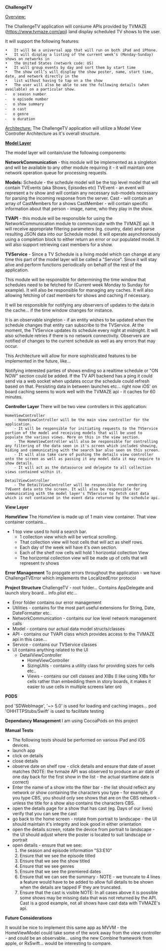 <b>ChallengeTV</b>

<u>Overview:</u>

The ChallengeTV application will consume APIs provided by TVMAZE (https://www.tvmaze.com/api) land display scheduled TV shows to the user.

It will support the following features:

	•	It will be a universal app that will run on both iPad and iPhone.
	•	It will display a listing of the current week’s (Monday-Sunday) shows on networks in
	•	the United States (network code: US)
	•	It will group events by day and sort them by start time
	•	The show cell’s will display the show poster, name, start time, date, and network directly in the
	•	list without having to tap on a the show
	•	The user will also be able to see the following details (when available) on a particular show.
	⁃	o season number
	⁃	o episode number
	⁃	o show summary
	⁃	o cast
	⁃	o genre
	⁃	o duration

<u>Architecture:</u>
The ChallengeTV application will utilize a Model View Controller Architecture as it's overall structure.


<b><u>Model Layer</u></b>

The model layer will contain/use the following components:

<b>NetworkCommunication</b> - this module will be implemented as a singleton and will be available to any other module requiring it - it will maintain one network operation queue for processing requests.

<b>Models:</b>
Schedule - the schedule model will be the top level model that will contain TVEvents (aka Shows, Episodes etc)
TVEvent - an event will represent a tv show and will contain any necessary sub-models necessary for parsing the incoming response from the server.
Cast - will contain an array of CastMembers for a shows
CastMember - will contain specific information about that person - image, name, who they play in the show.

<b>TVAPI</b> - this module will be responsible for using the NetworkCommunication module to communicate with the TVMAZE api. It will receive appropriate filtering parameters (eg. country, date) and parse resulting JSON data into our Schedule model. It will operate asynchronously using a completion block to either return an error or our populated model. It will also support retrieving cast members for a show.

<b>TVService</b>  - Since a TV Schedule is a living model which can change at any time this part of the model layer will be called a "Service". Since it will stay alive and perform functions periodically on behalf of the rest of the application.

This module will be responsible for determining the time window that schedules need to be fetched for (Current week Monday to Sunday for example). It will also be responsible for managing any caches. It will also allowing fetching of cast members for shows and caching if necessary.

It will be responsible for notifying any observers of updates to the data in the cache… if the time window changes for instance.

It is an observable singleton - if an entity wishes to be updated when the schedule changes that entity can subscribe to the TVService. At the moment, the TVService updates its schedule every night at midnight. It will also schedule retries if there is no network connectivity. Observers are notified of changes to the current schedule as well as any errors that may occur.

This Architecture will allow for more sophisticated features to be implemented in the future, like...

Notifying interested parties of shows ending so a realtime schedule or "ON NOW" section could be added.
If the TV API backend has a ping it could send via a web socket when updates occur the schedule could refresh based on that.
Persisting data in between launches etc… right now iOS' on board caching seems to work well with the TVMAZE api - it caches for 60 minutes.

<b>Controller Layer</b>
There will be two view controllers in this application:

	HomeViewController
		- HomeViewController will be the main view controller for the application.
		- It will be responsible for initiating requests to the TVService portion of the model and receiving models that will be used to populate the various views. More on this in the view section.
		- The HomeViewController will also be responsible for controlling any filtering of the data seen in it's screen which includes showing, hiding and communicating with the search bar also seen on this screen.
		- It will also take care of pushing the details view controller onto the screen as well as passing it any model data it may require to show details.
		- It will act as the datasource and delegate to all collection views contained within it.

	DetailViewController
		- The DetailViewController will be responsible for rendering TVEvent data onto the screen. It will also be responsible for communicating with the model layer's TVService to fetch cast data which is not contained in the event data returned by the schedule api.

<b> View Layer </b>

<b>HomeView</b>
The HomeView is made up of 1 main view container.
That view container contains...
  - 1 top view used to hold a search bar.
	- 1 collection view which will be vertical scrolling.
	- That collection view will host cells that will act as shelf rows.
	- Each day of the week will have it's own section.
	- Each of the shelf row cells will hold 1 horizontal collection View
	- The horizontal collection view will be made up of cells that will represent tv shows

<b>Error Management</b>
To propgate errors throughout the application - we have ChallengeTVError which implements the LocalizedError protocol

<b>Project Structure</b>
ChallengeTV - root folder...
Contains AppDelegate and launch story board... info.plist etc...
- Error folder contains our error management
- Utilities - contains for the most part useful extensions for String, Date, DateFormatter etc..
- NetworkCommunication - contains our low level network management calls
- Model - contains our actual data model structs/classes
- API - contains our TVAPI class which provides access to the TVMAZE api in this case...
- Service - contains our TVService classes
- UI contains anything related to the UI
  - DetailViewController
	- HomeViewController
	- SizingUtils - contains a utility class for providing sizes for cells etc..
	- Views - contains our cell classes and XIBs (I like using XIBs for cells rather than embedding them in story boards, it makes it easier to use cells in multiple screens later on)

<b> PODS </b>

pod 'SDWebImage', '~> 5.0' is used for loading and caching images...
pod 'OHHTTPStubs/Swift' is used to facilitate testing

<b> Dependancy Management </b>
I am using CocoaPods on this project

<b> Manual Tests </b>
- The following tests should be performed on various iPad and iOS devices.
- launch app
- click on details
- close details
- observe date on shelf row - click details and ensure that date of asset matches (NOTE: the tvmaze API was observed to produce an air date of one day back for the first show in the list - the actual starttime date is correct)
- Enter the name of a show into the filter bar - the list should reflect any network or show containing the characters you type - for example, if you type CBS, you should only see shows that are on the CBS network - unless the title for a show also contains the characters CBS.
- open the details page for a show that has cast (eg. Days of our lives) verify that you can see the cast
- go back to the home screen - rotate from portrait to landscape - the UI should maintain it's integrity and look good in either orientation
- open the details screen, rotate the device from portrait to landscape - the UI should adjust where the poster is located to suit landscape or portrait
- open details - ensure that we see:
  1) the season and episode information "S3:E10"
	2) Ensure that we see the episode titled
	3) Ensure that we see the show titled
	4) Ensure that we see genres
	5) Ensure that we see the premiered dates
	6) Ensure that we can see the summary - NOTE - we truncate to 4 lines a feature would have to be added to allow full details to be shown when the details are tapped IF they are truncated.
	7) Ensure that the cast is visible
	NOTE: In all cases above it is possible some shows may be missing data that was not returned by the API. Cast is a good example, not all shows have cast data with TVMAZE's api.


<b> Future Considerations </b>


It would be nice to implement this same app as MVVM - the HomeViewModel could take some of the work away from the view controller - and could be an observable... using the new Combine framework from apple, or RxSwift... would be interesting to compare.
